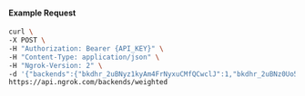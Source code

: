 <!-- Code generated for API Clients. DO NOT EDIT. -->

#### Example Request

```bash
curl \
-X POST \
-H "Authorization: Bearer {API_KEY}" \
-H "Content-Type: application/json" \
-H "Ngrok-Version: 2" \
-d '{"backends":{"bkdhr_2uBNyz1kyAm4FrNyxuCMfQCwclJ":1,"bkdhr_2uBNz0Uo5DZnztYtiDBt6Bd4X5a":0},"description":"acme weighted","metadata":"{\"environment\": \"staging\"}"}' \
https://api.ngrok.com/backends/weighted
```
